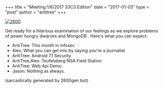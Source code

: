 +++
title = "Meeting 1/6/2017 33C3 Edition"
date = "2017-01-03"
type = "post"
author = "antitree"
+++

[![2600](/images/2600_ccc.png)](images/2600_ccc.png)


Get ready for a hilarious examination of our feelings as we explore
problems of power hungry dwarves and MongoDB . Here's what you can
expect:

* AntiTree: This month in infosec
* Alex: What you can get into by saying you're a journalist
* AntiTree: Android 7.1 Security
* AntiTree,Alex: Teufelsberg NSA Field Station
* AntiTree: Web Api Demo
* Jason: Nothing as always.

(sarcastically generated by 2600gen bot)

